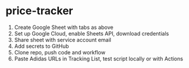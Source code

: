 # price-tracker
1. Create Google Sheet with tabs as above
2. Set up Google Cloud, enable Sheets API, download credentials
3. Share sheet with service account email
4. Add secrets to GitHub
5. Clone repo, push code and workflow
6. Paste Adidas URLs in Tracking List, test script locally or with Actions